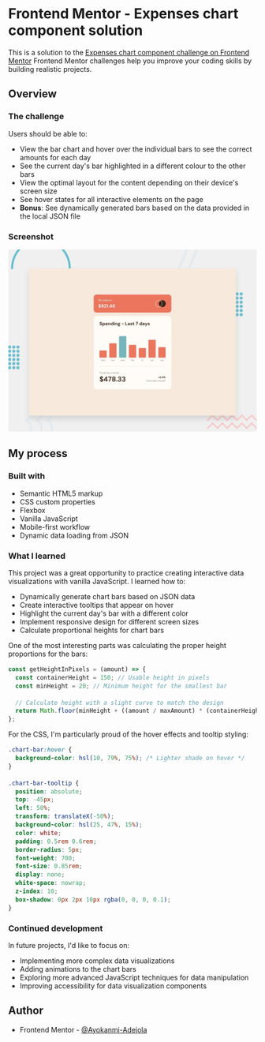 # Frontend Mentor - Expenses chart component solution

This is a solution to the [Expenses chart component challenge on Frontend Mentor](https://www.frontendmentor.io/challenges/expenses-chart-component-e7yJBUdjwt) Frontend Mentor challenges help you improve your coding skills by building realistic projects.



## Overview

### The challenge

Users should be able to:

- View the bar chart and hover over the individual bars to see the correct amounts for each day
- See the current day's bar highlighted in a different colour to the other bars
- View the optimal layout for the content depending on their device's screen size
- See hover states for all interactive elements on the page
- **Bonus**: See dynamically generated bars based on the data provided in the local JSON file

### Screenshot

![](./preview.jpg)


## My process

### Built with

- Semantic HTML5 markup
- CSS custom properties
- Flexbox
- Vanilla JavaScript
- Mobile-first workflow
- Dynamic data loading from JSON

### What I learned

This project was a great opportunity to practice creating interactive data visualizations with vanilla JavaScript. I learned how to:

- Dynamically generate chart bars based on JSON data
- Create interactive tooltips that appear on hover
- Highlight the current day's bar with a different color
- Implement responsive design for different screen sizes
- Calculate proportional heights for chart bars

One of the most interesting parts was calculating the proper height proportions for the bars:

```js
const getHeightInPixels = (amount) => {
  const containerHeight = 150; // Usable height in pixels
  const minHeight = 20; // Minimum height for the smallest bar

  // Calculate height with a slight curve to match the design
  return Math.floor(minHeight + ((amount / maxAmount) * (containerHeight - minHeight)));
};
```

For the CSS, I'm particularly proud of the hover effects and tooltip styling:

```css
.chart-bar:hover {
  background-color: hsl(10, 79%, 75%); /* Lighter shade on hover */
}

.chart-bar-tooltip {
  position: absolute;
  top: -45px;
  left: 50%;
  transform: translateX(-50%);
  background-color: hsl(25, 47%, 15%);
  color: white;
  padding: 0.5rem 0.6rem;
  border-radius: 5px;
  font-weight: 700;
  font-size: 0.85rem;
  display: none;
  white-space: nowrap;
  z-index: 10;
  box-shadow: 0px 2px 10px rgba(0, 0, 0, 0.1);
}
```

### Continued development

In future projects, I'd like to focus on:

- Implementing more complex data visualizations
- Adding animations to the chart bars
- Exploring more advanced JavaScript techniques for data manipulation
- Improving accessibility for data visualization components

## Author

- Frontend Mentor - [@Ayokanmi-Adejola](https://www.frontendmentor.io/profile/Ayokanmi-Adejola)
